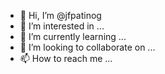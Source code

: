 - 👋 Hi, I’m @jfpatinog
- 👀 I’m interested in ...
- 🌱 I’m currently learning ...
- 💞️ I’m looking to collaborate on ...
- 📫 How to reach me ...

<!---
jfpatinog/jfpatinog is a ✨ special ✨ repository because its `README.md` (this file) appears on your GitHub profile.
You can click the Preview link to take a look at your changes.
--->
